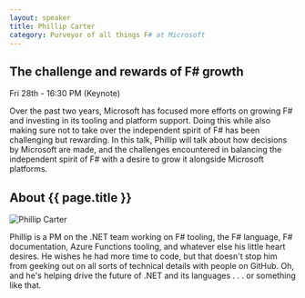 ```yaml
---
layout: speaker
title: Phillip Carter
category: Purveyor of all things F# at Microsoft
---
```


<div class="row">
    <div class="col-md-6">
        <div class="speaker-talk">
            <div class="section-head">
                <h2 class="header-title">The challenge and rewards of F# growth</h2>
                    <p class="header-desc">Fri 28th - 16:30 PM (Keynote)</p>
            </div>
            <div>
                <p>
                    Over the past two years, Microsoft has focused more efforts on growing F# and investing in its tooling and platform support. Doing this while also making sure not to take over the independent spirit of F# has been challenging but rewarding. In this talk, Phillip will talk about how decisions by Microsoft are made, and the challenges encountered in balancing the independent spirit of F# with a desire to grow it alongside Microsoft platforms.
                </p>
            </div>
        </div>
    </div>
</div><!-- /.row -->
<div class="row">
    <div class="col-md-12">
        <div class="speaker-about">
            <div class="section-head">
                <h2 class="header-title">About {{ page.title }}</h2>
                <p class="header-desc">
                    <a href="https://twitter.com/_cartermp"><i class="fab fa-twitter"></i></a>
					<a href="https://github.com/cartermp"><i class="fab fa-github-alt"></i></a>
					<a href="https://blogs.msdn.microsoft.com/dotnet/tag/f/"><i class="fas fa-rss"></i></a>
                </p>					
            </div>
            <div class="row">
                <div class="col-md-2">
                    <img src="{{ site.baseurl }}public/assets/speakers/2018/phillip-carter.jpg" alt="Phillip Carter" />
                </div>
                <div class="col-md-10">
                    <p>
                        Phillip is a PM on the .NET team working on F# tooling, the F# language, F# documentation, Azure Functions tooling, and whatever else his little heart desires. He wishes he had more time to code, but that doesn't stop him from geeking out on all sorts of technical details with people on GitHub. Oh, and he's helping drive the future of .NET and its languages . . . or something like that.
                    </p>
                </div>
            </div>       
        </div>
    </div>
</div>